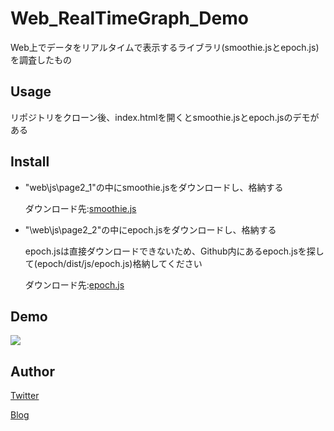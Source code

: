 Web_RealTimeGraph_Demo
====
Web上でデータをリアルタイムで表示するライブラリ(smoothie.jsとepoch.js)を調査したもの

## Usage

リポジトリをクローン後、index.htmlを開くとsmoothie.jsとepoch.jsのデモがある

## Install
* "web\js\page2_1"の中にsmoothie.jsをダウンロードし、格納する

    ダウンロード先:[smoothie.js](http://github.com/joewalnes/smoothie/raw/master/smoothie.js)

* "\web\js\page2_2"の中にepoch.jsをダウンロードし、格納する

    epoch.jsは直接ダウンロードできないため、Github内にあるepoch.jsを探して(epoch/dist/js/epoch.js)格納してください

    ダウンロード先:[epoch.js](https://github.com/epochjs/epoch)

## Demo
[![](https://img.youtube.com/vi/HFzLl8qWOjY/0.jpg)](https://www.youtube.com/watch?v=HFzLl8qWOjY)


## Author
[Twitter](https://twitter.com/momijinn_aka)

[Blog](http://www.autumn-color.com/)